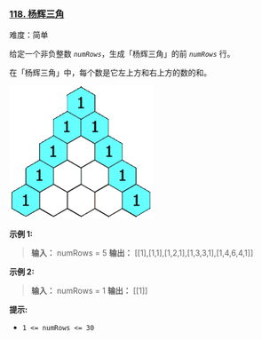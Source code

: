 ### [118\. 杨辉三角](https://leetcode.cn/problems/pascals-triangle/)

难度：简单

给定一个非负整数 _`numRows`_，生成「杨辉三角」的前 _`numRows`_ 行。

在「杨辉三角」中，每个数是它左上方和右上方的数的和。

![](./assets/img/Question0118.gif)

**示例 1:**

> **输入：** numRows = 5
> **输出：** \[[1],[1,1],[1,2,1],[1,3,3,1],[1,4,6,4,1]]

**示例 2:**

> **输入：** numRows = 1
> **输出：** \[[1]]

**提示:**

- `1 <= numRows <= 30`
